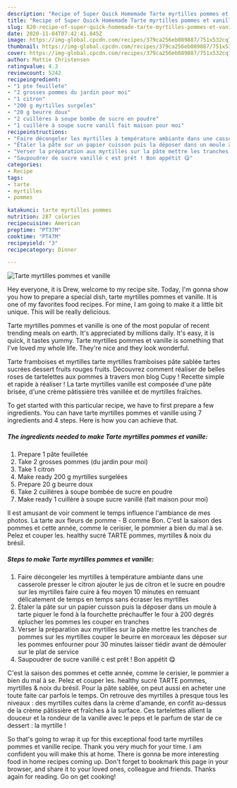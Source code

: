 ```yaml
---
description: "Recipe of Super Quick Homemade Tarte myrtilles pommes et vanille"
title: "Recipe of Super Quick Homemade Tarte myrtilles pommes et vanille"
slug: 820-recipe-of-super-quick-homemade-tarte-myrtilles-pommes-et-vanille
date: 2020-11-04T07:42:41.845Z
image: https://img-global.cpcdn.com/recipes/379ca256eb089887/751x532cq70/tarte-myrtilles-pommes-et-vanille-photo-principale-de-la-recette.jpg
thumbnail: https://img-global.cpcdn.com/recipes/379ca256eb089887/751x532cq70/tarte-myrtilles-pommes-et-vanille-photo-principale-de-la-recette.jpg
cover: https://img-global.cpcdn.com/recipes/379ca256eb089887/751x532cq70/tarte-myrtilles-pommes-et-vanille-photo-principale-de-la-recette.jpg
author: Mattie Christensen
ratingvalue: 4.3
reviewcount: 5242
recipeingredient:
- "1 pte feuillete"
- "2 grosses pommes du jardin pour moi"
- "1 citron"
- "200 g myrtilles surgeles"
- "20 g beurre doux"
- "2 cuillères à soupe bombe de sucre en poudre"
- "1 cuillère à soupe sucre vanill fait maison pour moi"
recipeinstructions:
- "Faire décongeler les myrtilles à température ambiante dans une casserole presser le citron ajouter le jus de citron et le sucre en poudre sur les myrtilles faire cuire à feu moyen 10 minutes en remuant délicatement de temps en temps sans écraser les myrtilles"
- "Étaler la pâte sur un papier cuisson puis la déposer dans un moule à tarte piquer le fond à la fourchette préchauffer le four à 200 degrés éplucher les pommes les couper en tranches"
- "Verser la préparation aux myrtilles sur la pâte mettre les tranches de pommes sur les myrtilles couper le beurre en morceaux les déposer sur les pommes enfourner pour 30 minutes laisser tiédir avant de démouler sur le plat de service"
- "Saupoudrer de sucre vanillé c est prêt ! Bon appétit 😋"
categories:
- Recipe
tags:
- tarte
- myrtilles
- pommes

katakunci: tarte myrtilles pommes 
nutrition: 287 calories
recipecuisine: American
preptime: "PT37M"
cooktime: "PT47M"
recipeyield: "3"
recipecategory: Dinner

---
```



![Tarte myrtilles pommes et vanille](https://img-global.cpcdn.com/recipes/379ca256eb089887/751x532cq70/tarte-myrtilles-pommes-et-vanille-photo-principale-de-la-recette.jpg)

Hey everyone, it is Drew, welcome to my recipe site. Today, I'm gonna show you how to prepare a special dish, tarte myrtilles pommes et vanille. It is one of my favorites food recipes. For mine, I am going to make it a little bit unique. This will be really delicious.

Tarte myrtilles pommes et vanille is one of the most popular of recent trending meals on earth. It's appreciated by millions daily. It's easy, it is quick, it tastes yummy. Tarte myrtilles pommes et vanille is something that I've loved my whole life. They're nice and they look wonderful.

Tarte framboises et myrtilles tarte myrtilles framboises pâte sablée tartes sucrées dessert fruits rouges fruits. Découvrez comment réaliser de belles roses de tartelettes aux pommes à travers mon blog Cupy ! Recette simple et rapide à réaliser ! La tarte myrtilles vanille est composée d&#39;une pâte brisée, d&#39;une crème pâtissière très vanillée et de myrtilles fraîches.


To get started with this particular recipe, we have to first prepare a few ingredients. You can have tarte myrtilles pommes et vanille using 7 ingredients and 4 steps. Here is how you can achieve that.

<!--inarticleads1-->

##### The ingredients needed to make Tarte myrtilles pommes et vanille:

1. Prepare 1 pâte feuilletée
1. Take 2 grosses pommes (du jardin pour moi)
1. Take 1 citron
1. Make ready 200 g myrtilles surgelées
1. Prepare 20 g beurre doux
1. Take 2 cuillères à soupe bombée de sucre en poudre
1. Make ready 1 cuillère à soupe sucre vanillé (fait maison pour moi)


Il est amusant de voir comment le temps influence l&#39;ambiance de mes photos. La tarte aux fleurs de pomme - B comme Bon. C&#39;est la saison des pommes et cette année, comme le cerisier, le pommier a bien du mal à se. Pelez et couper les. healthy sucré TARTE pommes, myrtilles &amp; noix du brésil. 

<!--inarticleads2-->

##### Steps to make Tarte myrtilles pommes et vanille:

1. Faire décongeler les myrtilles à température ambiante dans une casserole presser le citron ajouter le jus de citron et le sucre en poudre sur les myrtilles faire cuire à feu moyen 10 minutes en remuant délicatement de temps en temps sans écraser les myrtilles
1. Étaler la pâte sur un papier cuisson puis la déposer dans un moule à tarte piquer le fond à la fourchette préchauffer le four à 200 degrés éplucher les pommes les couper en tranches
1. Verser la préparation aux myrtilles sur la pâte mettre les tranches de pommes sur les myrtilles couper le beurre en morceaux les déposer sur les pommes enfourner pour 30 minutes laisser tiédir avant de démouler sur le plat de service
1. Saupoudrer de sucre vanillé c est prêt ! Bon appétit 😋


C&#39;est la saison des pommes et cette année, comme le cerisier, le pommier a bien du mal à se. Pelez et couper les. healthy sucré TARTE pommes, myrtilles &amp; noix du brésil. Pour la pâte sablée, on peut aussi en acheter une toute faite car parfois le temps. On retrouve des myrtilles à presque tous les niveaux : des myrtilles cuites dans la crème d&#39;amande, en confit au-dessus de la crème pâtissière et fraîches à la surface. Ces tartelettes allient la douceur et la rondeur de la vanille avec le peps et le parfum de star de ce dessert : la myrtille ! 

So that's going to wrap it up for this exceptional food tarte myrtilles pommes et vanille recipe. Thank you very much for your time. I am confident you will make this at home. There is gonna be more interesting food in home recipes coming up. Don't forget to bookmark this page in your browser, and share it to your loved ones, colleague and friends. Thanks again for reading. Go on get cooking!
